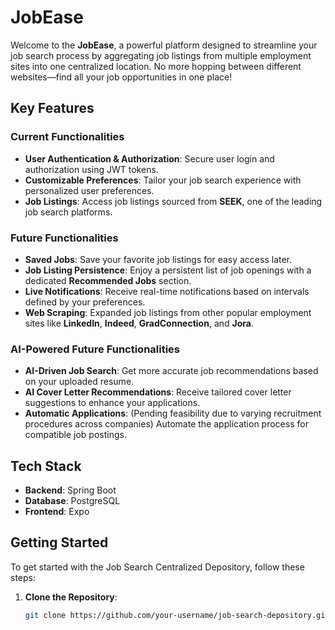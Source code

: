 # JobEase

Welcome to the **JobEase**, a powerful platform designed to streamline your job search process by aggregating job listings from multiple employment sites into one centralized location. No more hopping between different websites—find all your job opportunities in one place!

## Key Features

### Current Functionalities

- **User Authentication & Authorization**: Secure user login and authorization using JWT tokens.
- **Customizable Preferences**: Tailor your job search experience with personalized user preferences.
- **Job Listings**: Access job listings sourced from **SEEK**, one of the leading job search platforms.

### Future Functionalities

- **Saved Jobs**: Save your favorite job listings for easy access later.
- **Job Listing Persistence**: Enjoy a persistent list of job openings with a dedicated **Recommended Jobs** section.
- **Live Notifications**: Receive real-time notifications based on intervals defined by your preferences.
- **Web Scraping**: Expanded job listings from other popular employment sites like **LinkedIn**, **Indeed**, **GradConnection**, and **Jora**.

### AI-Powered Future Functionalities

- **AI-Driven Job Search**: Get more accurate job recommendations based on your uploaded resume.
- **AI Cover Letter Recommendations**: Receive tailored cover letter suggestions to enhance your applications.
- **Automatic Applications**: (Pending feasibility due to varying recruitment procedures across companies) Automate the application process for compatible job postings.

## Tech Stack

- **Backend**: Spring Boot
- **Database**: PostgreSQL
- **Frontend**: Expo

## Getting Started

To get started with the Job Search Centralized Depository, follow these steps:

1. **Clone the Repository**:
   ```bash
   git clone https://github.com/your-username/job-search-depository.git
